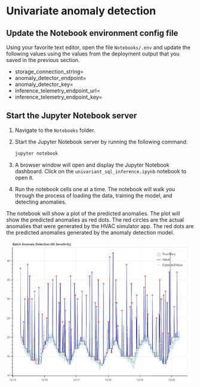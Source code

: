 # Univariate anomaly detection

## Update the Notebook environment config file

Using your favorite text editor, open the file `Notebooks/.env` and update the following values using the values from the deployment output that you saved in the previous section.

- storage_connection_string=
- anomaly_detector_endpoint=
- anomaly_detector_key=
- inference_telemetry_endpoint_url=
- inference_telemetry_endpoint_key=

## Start the Jupyter Notebook server

1. Navigate to the `Notebooks` folder.
1. Start the Jupyter Notebook server by running the following command:

    ```bash
    jupyter notebook
    ```

1. A browser window will open and display the Jupyter Notebook dashboard. Click on the `univariant_sql_inference.ipynb` notebook to open it.
1. Run the notebook cells one at a time. The notebook will walk you through the process of loading the data, training the model, and detecting anomalies.

The notebook will show a plot of the predicted anomalies. The plot will show the predicted anomalies as red dots. The red circles are the actual anomalies that were generated by the HVAC simulator app. The red dots are the predicted anomalies generated by the anomaly detection model.

![The image shows the output from the anomaly detection api](img/bokeh_plot.png)
